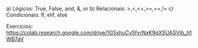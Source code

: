 	
a) Lógicos: True, False, and, &, or 
b)	Relacionais: >,<,<+,>=,==,!=
c)	Condicionais: If, elif, else

Exercícios: https://colab.research.google.com/drive/1G5xhuCv5fyrNxK9qXSUASVib_h1WB7aV